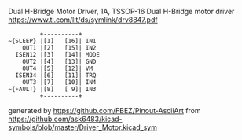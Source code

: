 Dual H-Bridge Motor Driver, 1A, TSSOP-16
Dual H-Bridge motor driver
https://www.ti.com/lit/ds/symlink/drv8847.pdf


	         +----------+
	~{SLEEP} |[1]   [16]| IN1
	    OUT1 |[2]   [15]| IN2
	  ISEN12 |[3]   [14]| MODE
	    OUT2 |[4]   [13]| GND
	    OUT4 |[5]   [12]| VM
	  ISEN34 |[6]   [11]| TRQ
	    OUT3 |[7]   [10]| IN4
	~{FAULT} |[8]   [ 9]| IN3
	         +----------+


generated by https://github.com/FBEZ/Pinout-AsciiArt from https://github.com/ask6483/kicad-symbols/blob/master/Driver_Motor.kicad_sym